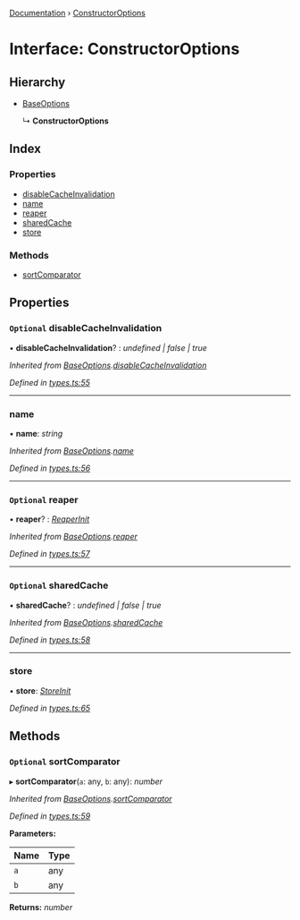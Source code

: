 [Documentation](../README.md) › [ConstructorOptions](constructoroptions.md)

# Interface: ConstructorOptions

## Hierarchy

* [BaseOptions](baseoptions.md)

  ↳ **ConstructorOptions**

## Index

### Properties

* [disableCacheInvalidation](constructoroptions.md#optional-disablecacheinvalidation)
* [name](constructoroptions.md#name)
* [reaper](constructoroptions.md#optional-reaper)
* [sharedCache](constructoroptions.md#optional-sharedcache)
* [store](constructoroptions.md#store)

### Methods

* [sortComparator](constructoroptions.md#optional-sortcomparator)

## Properties

### `Optional` disableCacheInvalidation

• **disableCacheInvalidation**? : *undefined | false | true*

*Inherited from [BaseOptions](baseoptions.md).[disableCacheInvalidation](baseoptions.md#optional-disablecacheinvalidation)*

*Defined in [types.ts:55](https://github.com/badbatch/cachemap/blob/f68b2bf/packages/core/src/types.ts#L55)*

___

###  name

• **name**: *string*

*Inherited from [BaseOptions](baseoptions.md).[name](baseoptions.md#name)*

*Defined in [types.ts:56](https://github.com/badbatch/cachemap/blob/f68b2bf/packages/core/src/types.ts#L56)*

___

### `Optional` reaper

• **reaper**? : *[ReaperInit](../README.md#reaperinit)*

*Inherited from [BaseOptions](baseoptions.md).[reaper](baseoptions.md#optional-reaper)*

*Defined in [types.ts:57](https://github.com/badbatch/cachemap/blob/f68b2bf/packages/core/src/types.ts#L57)*

___

### `Optional` sharedCache

• **sharedCache**? : *undefined | false | true*

*Inherited from [BaseOptions](baseoptions.md).[sharedCache](baseoptions.md#optional-sharedcache)*

*Defined in [types.ts:58](https://github.com/badbatch/cachemap/blob/f68b2bf/packages/core/src/types.ts#L58)*

___

###  store

• **store**: *[StoreInit](../README.md#storeinit)*

*Defined in [types.ts:65](https://github.com/badbatch/cachemap/blob/f68b2bf/packages/core/src/types.ts#L65)*

## Methods

### `Optional` sortComparator

▸ **sortComparator**(`a`: any, `b`: any): *number*

*Inherited from [BaseOptions](baseoptions.md).[sortComparator](baseoptions.md#optional-sortcomparator)*

*Defined in [types.ts:59](https://github.com/badbatch/cachemap/blob/f68b2bf/packages/core/src/types.ts#L59)*

**Parameters:**

Name | Type |
------ | ------ |
`a` | any |
`b` | any |

**Returns:** *number*
